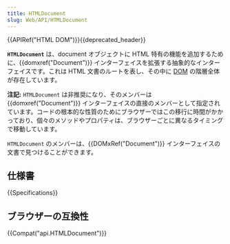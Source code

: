 ```yaml
---
title: HTMLDocument
slug: Web/API/HTMLDocument
---
```


{{APIRef("HTML DOM")}}{{deprecated_header}}

**`HTMLDocument`** は、document オブジェクトに HTML 特有の機能を追加するために、{{domxref("Document")}} インターフェイスを拡張する抽象的なインターフェイスです。これは HTML 文書のルートを表し、その中に [DOM](/ja/docs/Web/API/Document_Object_Model) の階層全体が存在しています。

**注記:** `HTMLDocument` は非推奨になり、そのメンバーは {{domxref("Document")}} インターフェイスの直接のメンバーとして指定されています。コードの根本的な性質のためにブラウザーではこの移行に時間がかかっており、個々のメソッドやプロパティは、ブラウザーごとに異なるタイミングで移動しています。

`HTMLDocument` のメンバーは、{{DOMxRef("Document")}} インターフェイスの文書で見つけることができます。

## 仕様書

{{Specifications}}

## ブラウザーの互換性

{{Compat("api.HTMLDocument")}}
